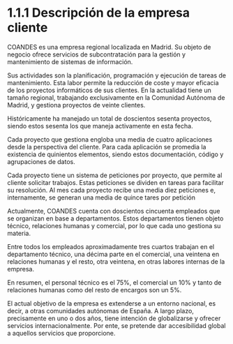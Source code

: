 # 1.1.1 Descripción de la empresa cliente

COANDES es una empresa regional localizada en Madrid. Su objeto de negocio ofrece
servicios de subcontratación para la gestión y mantenimiento de sistemas de información.

Sus actividades son la planificación, programación y ejecución de tareas de mantenimiento.
Esta labor permite la reducción de coste y mayor eficacia de los proyectos informáticos
de sus clientes.
En la actualidad tiene un tamaño regional, trabajando exclusivamente en la
Comunidad Autónoma de Madrid, y gestiona proyectos de veinte clientes.

Históricamente ha manejado un total de doscientos sesenta proyectos, siendo estos
sesenta los que maneja activamente en esta fecha.

Cada proyecto que gestiona engloba una media de cuatro aplicaciones desde la
perspectiva del cliente. Para cada aplicación se promedia la existencia de quinientos
elementos, siendo estos documentación, código y agrupaciones de datos.

Cada proyecto tiene un sistema de peticiones por proyecto, que permite al cliente
solicitar trabajos. Estas peticiones se dividen en tareas para facilitar su resolución.
Al mes cada proyecto recibe una media diez peticiones e, internamente, se generan
una media de quince tares por petición

Actualmente, COANDES cuenta con doscientos cincuenta empleados que se organizan
en base a departamentos. Estos departamentos tienen objeto técnico, relaciones
humanas y comercial, por lo que cada uno gestiona su materia.

Entre todos los empleados aproximadamente tres cuartos trabajan en el departamento
técnico, una décima parte en el comercial, una veintena en relaciones humanas y
el resto, otra veintena, en otras labores internas de la empresa.

En resumen, el personal técnico es el 75%, el comercial un 10% y tanto de relaciones
humanas como del resto de encargos son un 5%.

El actual objetivo de la empresa es extenderse a un entorno nacional, es decir,
a otras comunidades autónomas de España.
A largo plazo, precisamente en uno o dos años, tiene intención de globalizarse
y ofrecer servicios internacionalmente. Por ente, se pretende dar accesibilidad
global a aquellos servicios que proporcione.
